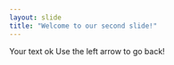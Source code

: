 ```yaml
---
layout: slide
title: "Welcome to our second slide!"
---
```

Your text ok
Use the left arrow to go back!
